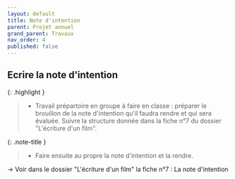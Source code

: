 ```yaml
---
layout: default
title: Note d'intention
parent: Projet annuel
grand_parent: Travaux
nav_order: 4
published: false
---
```

## Ecrire la note d'intention

{: .highlight }
>- Travail prépartoire en groupe à faire en classe : préparer le brouillon de la note d'intention qu'il faudra rendre et qui sera évaluée. Suivre la structure donnée dans la fiche n°7 du dossier "L'écriture d'un film".

{: .note-title }
>- Faire ensuite au propre la note d'intention et la rendre.

→ Voir dans le dossier "L'écriture d'un film" la fiche n°7 : La note d'intention